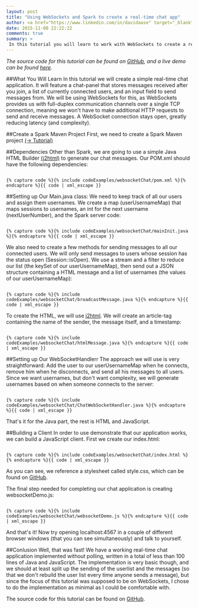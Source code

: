 ```yaml
---
layout: post
title: "Using WebSockets and Spark to create a real-time chat app"
author: <a href="https://www.linkedin.com/in/davidaase" target="_blank">David Åse</a>
date: 2015-11-08 22:22:22
comments: true
summary: >
 In this tutorial you will learn to work with WebSockets to create a real-time chat app. <br> Some  (simple) JavaScript is required.
---
```


<div class="notification"><em>The source code for this tutorial can be found on <a href="https://github.com/tipsy/spark-websocket" target="_blank">GitHub</a>, and a live demo can be found <a href="http://spark-heroku-example.herokuapp.com/" target="_blank">here</a>.</em></div>

##What You Will Learn
In this tutorial we will create a simple real-time chat application. It will feature a chat-panel that stores messages received after you join, a list of currently connected users, and an input field to send messages from. We will be using WebSockets for this, as WebSockets provides us with full-duplex communication channels over a single TCP connection, meaning we won't have to make additional HTTP requests to send and receive messages. A WebSocket connection stays open, greatly reducing latency (and complexity).

##Create a Spark Maven Project
First, we need to create a Spark Maven project <a href="/2015/04/02/setting-up-a-spark-project-with-maven.html" target="_blank">(→ Tutorial)</a>

##Dependencies
Other than Spark, we are going to use a simple Java HTML Builder <a href="http://j2html.com/" target="_blank">(j2html)</a> to generate our chat messages. Our POM.xml should have the following dependencies:

<pre><code class="language-markup">
{% capture code %}{% include codeExamples/websocketChat/pom.xml %}{% endcapture %}{{ code | xml_escape }}
</code></pre>

##Setting up Our Main.java class:
We need to keep track of all our users and assign them usernames. We create a map (userUsernameMap) that maps sessions to usernames, an int for the next username (nextUserNumber), and the Spark server code:

<pre><code class="language-java">
{% capture code %}{% include codeExamples/websocketChat/mainInit.java %}{% endcapture %}{{ code | xml_escape }}
</code></pre>

We also need to create a few methods for sending messages to all our connected users. We will only send messages to users whose session has the status open (Session::isOpen). We use a stream and a filter to reduce our list (the keySet of our userUsernameMap), then send out a JSON structure containing a HTML message and a list of usernames (the values of our userUsernameMap):

<pre><code class="language-java">
{% capture code %}{% include codeExamples/websocketChat/broadcastMessage.java %}{% endcapture %}{{ code | xml_escape }}
</code></pre>

To create the HTML, we will use <a href="http://j2html.com/" target="_blank">j2html</a>. We will create an article-tag containing the name of the sender, the message itself, and a timestamp:

<pre><code class="language-java">
{% capture code %}{% include codeExamples/websocketChat/htmlMessage.java %}{% endcapture %}{{ code | xml_escape }}
</code></pre>

##Setting up Our WebSocketHandlerr
The approach we will use is very straightforward: Add the user to our userUsernameMap when he connects, remove him when he disconnects, and send all his messages to all users. Since we want usernames, but don't want complexity, we will generate usernames based on when someone connects to the server:

<pre><code class="language-java">
{% capture code %}{% include codeExamples/websocketChat/ChatWebSocketHandler.java %}{% endcapture %}{{ code | xml_escape }}
</code></pre>

That's it for the Java part, the rest is HTML and JavaScript.

##Building a Client
In order to use demonstrate that our application works, we can build a JavaScript client. First we create our index.html:

<pre><code class="language-markup">
{% capture code %}{% include codeExamples/websocketChat/index.html %}{% endcapture %}{{ code | xml_escape }}
</code></pre>

As you can see, we reference a stylesheet called style.css, which can be found on <a href="https://github.com/tipsy/spark-websocket/blob/master/src/main/resources/public/style.css" target="_blank">GitHub</a>.

The final step needed for completing our chat application is creating websocketDemo.js:

<pre><code class="language-js">
{% capture code %}{% include codeExamples/websocketChat/websocketDemo.js %}{% endcapture %}{{ code | xml_escape }}
</code></pre>

And that's it! Now try opening localhost:4567 in a couple of different browser windows (that you can see simultaneously) and talk to yourself.

##Conlusion
Well, that was fast! We have a working real-time chat application implemented without polling, written in a total of less than 100 lines of Java and JavaScript. The implementation is very basic though, and we should at least split up the sending of the userlist and the messages (so that we don't rebuild the user list every time anyone sends a message), but since the focus of this tutorial was supposed to be on WebSockets, I chose to do the implementation as minimal as I could be comfortable with.

The source code for this tutorial can be found on <a href="https://github.com/tipsy/spark-websocket" target="_blank">GitHub</a>.
